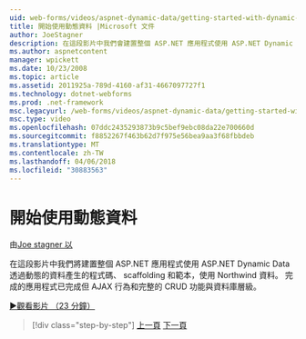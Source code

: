 ```yaml
---
uid: web-forms/videos/aspnet-dynamic-data/getting-started-with-dynamic-data
title: 開始使用動態資料 |Microsoft 文件
author: JoeStagner
description: 在這段影片中我們會建置整個 ASP.NET 應用程式使用 ASP.NET Dynamic Data 使用動態資料的程式碼產生，scaffoldi 使用 Northwind 資料...
ms.author: aspnetcontent
manager: wpickett
ms.date: 10/23/2008
ms.topic: article
ms.assetid: 2011925a-789d-4160-af31-4667097727f1
ms.technology: dotnet-webforms
ms.prod: .net-framework
msc.legacyurl: /web-forms/videos/aspnet-dynamic-data/getting-started-with-dynamic-data
msc.type: video
ms.openlocfilehash: 07ddc2435293873b9c5bef9ebc08da22e700660d
ms.sourcegitcommit: f8852267f463b62d7f975e56bea9aa3f68fbbdeb
ms.translationtype: MT
ms.contentlocale: zh-TW
ms.lasthandoff: 04/06/2018
ms.locfileid: "30883563"
---
```

<a name="getting-started-with-dynamic-data"></a>開始使用動態資料
====================
由[Joe stagner 以](https://github.com/JoeStagner)

在這段影片中我們將建置整個 ASP.NET 應用程式使用 ASP.NET Dynamic Data 透過動態的資料產生的程式碼、 scaffolding 和範本，使用 Northwind 資料。 完成的應用程式已完成但 AJAX 行為和完整的 CRUD 功能與資料庫層級。

[&#9654;觀看影片 （23 分鐘）](https://channel9.msdn.com/Blogs/ASP-NET-Site-Videos/getting-started-with-dynamic-data)

> [!div class="step-by-step"]
> [上一頁](how-do-i-use-a-dynamiccontrol-in-listview-and-detailsview-controls.md)
> [下一頁](begin-editing-the-templates-in-aspnet-dynamic-data-applications.md)
